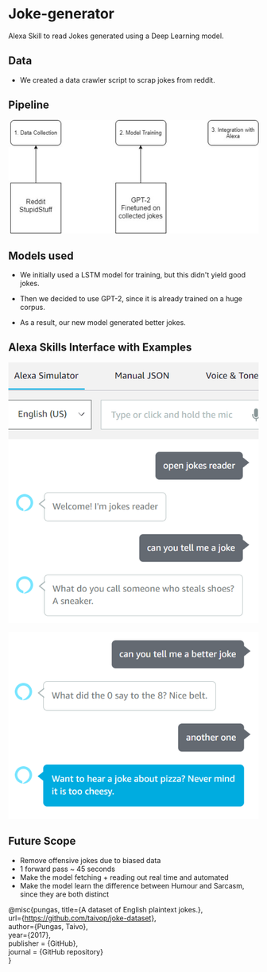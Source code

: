 # Joke-generator

Alexa Skill to read Jokes generated using a Deep Learning model.

## Data

* We created a data crawler script to scrap jokes from reddit.

## Pipeline
![PipelineImage](pipeline.jpg?raw=true "PipelineImage")

## Models used
* We initially used a LSTM model for training, but this didn't yield good jokes.

* Then we decided to use GPT-2, since it is already trained on a huge corpus. 

* As a result, our new model generated better jokes.

## Alexa Skills Interface with Examples

![Example1](example1.png?raw=true "ExampleImage1")

![Example2](example2.png?raw=true "ExampleImage2")


## Future Scope

 * Remove offensive jokes due to biased data
 * 1 forward pass ~ 45 seconds
 * Make the model fetching + reading out real time and automated
 * Make the model learn the difference between Humour and Sarcasm, since they are both distinct


@misc{pungas,
        title={A dataset of English plaintext jokes.},  
        url={https://github.com/taivop/joke-dataset},  
        author={Pungas, Taivo},  
        year={2017},  
        publisher = {GitHub},  
        journal = {GitHub repository}  
}
